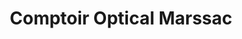 ---
title: "Comptoir Optical Marssac"
url: /marssac-sur-tarn/comptoir-optical-marssac/
shop: opticien
---